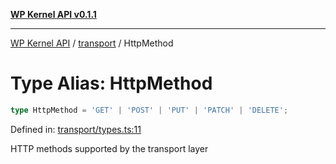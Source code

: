 [**WP Kernel API v0.1.1**](../../README.md)

---

[WP Kernel API](../../README.md) / [transport](../README.md) / HttpMethod

# Type Alias: HttpMethod

```ts
type HttpMethod = 'GET' | 'POST' | 'PUT' | 'PATCH' | 'DELETE';
```

Defined in: [transport/types.ts:11](https://github.com/theGeekist/wp-kernel/blob/main/packages/kernel/src/transport/types.ts#L11)

HTTP methods supported by the transport layer
